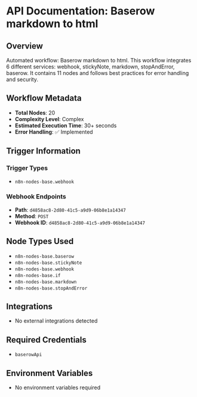 # API Documentation: Baserow markdown to html

## Overview
Automated workflow: Baserow markdown to html. This workflow integrates 6 different services: webhook, stickyNote, markdown, stopAndError, baserow. It contains 11 nodes and follows best practices for error handling and security.

## Workflow Metadata
- **Total Nodes**: 20
- **Complexity Level**: Complex
- **Estimated Execution Time**: 30+ seconds
- **Error Handling**: ✅ Implemented

## Trigger Information
### Trigger Types
- `n8n-nodes-base.webhook`

### Webhook Endpoints
- **Path**: `d4858ac8-2d80-41c5-a9d9-06b8e1a14347`
- **Method**: `POST`
- **Webhook ID**: `d4858ac8-2d80-41c5-a9d9-06b8e1a14347`


## Node Types Used
- `n8n-nodes-base.baserow`
- `n8n-nodes-base.stickyNote`
- `n8n-nodes-base.webhook`
- `n8n-nodes-base.if`
- `n8n-nodes-base.markdown`
- `n8n-nodes-base.stopAndError`

## Integrations
- No external integrations detected

## Required Credentials
- `baserowApi`

## Environment Variables
- No environment variables required
